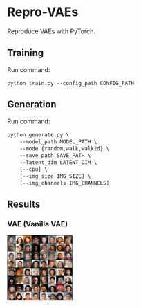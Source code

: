# Repro-VAEs

Reproduce VAEs with PyTorch.



## Training

Run command:

```shell
python train.py --config_path CONFIG_PATH
```



## Generation

Run command:

```shell
python generate.py \
    --model_path MODEL_PATH \
    --mode {random,walk,walk2d} \
    --save_path SAVE_PATH \
    --latent_dim LATENT_DIM \
    [--cpu] \
    [--img_size IMG_SIZE] \
    [--img_channels IMG_CHANNELS]
```



## Results



### VAE (Vanilla VAE)

<img src="./assets/vae-celeba-random.png" width=30% />

